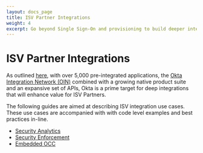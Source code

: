 ```yaml
---
layout: docs_page
title: ISV Partner Integrations
weight: 4
excerpt: Go beyond Single Sign-On and provisioning to build deeper integrations with Okta
---
```

# ISV Partner Integrations

As outlined [here](/use_cases/integrate_with_okta/), with over 5,000 pre-integrated applications, the [Okta Integration Network (OIN)](https://www.okta.com/resources/find-your-apps/) combined with a growing native product suite and an expansive set of APIs, Okta is a prime target for deep integrations that will enhance value for ISV Partners.

The following guides are aimed at describing ISV integration use cases.  These use cases are accompanied with with code level examples and best practices in-line.

+ [Security Analytics](/use_cases/isv/security-analytics.html)
+ [Security Enforcement](/use_cases/isv/security-enforcement.html)
+ [Embedded OCC](/use_cases/isv/embedded-occ.html)
